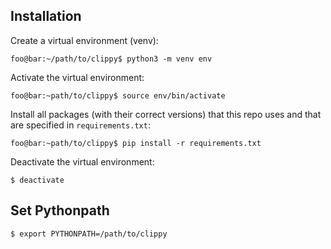 ## Installation

Create a virtual environment (venv):

```console
foo@bar:~/path/to/clippy$ python3 -m venv env
```

Activate the virtual environment:

```console
foo@bar:~path/to/clippy$ source env/bin/activate
```

Install all packages (with their correct versions) that this repo uses and that are specified in `requirements.txt`:

```console
foo@bar:~path/to/clippy$ pip install -r requirements.txt
```

Deactivate the virtual environment:

```console
$ deactivate
```

## Set Pythonpath

```console
$ export PYTHONPATH=/path/to/clippy
```
